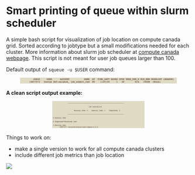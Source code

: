# Smart printing of queue within slurm scheduler
A simple bash script for visualization of job location on compute canada grid. Sorted according to jobtype but a small modifications needed for each cluster. More information about slurm job scheduler at [compute canada webpage](https://docs.alliancecan.ca/wiki/Running_jobs). This script is not meant for user job queues larger than 100.

Default output of `squeue -u $USER` command:
<p align="center">
  <img src="https://github.com/jiri-hostas/Slurm-queue-smart-printing/blob/main/graphics/Example.jpg" width=85% height=85%>
</p>

**A clean script output example:**
<p align="center">
  <img src="https://github.com/jiri-hostas/Slurm-queue-smart-printing/blob/main/graphics/Output.jpg" width=50% height=25%>
</p>

Things to work on:
- make a single version to work for all compute canada clusters
- include different job metrics than job location

![](https://komarev.com/ghpvc/?username=jiri-hostas)

